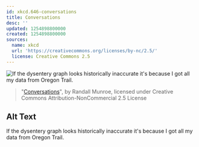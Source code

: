 ```yaml
---
id: xkcd.646-conversations
title: Conversations
desc: ''
updated: 1254898800000
created: 1254898800000
sources:
  name: xkcd
  url: 'https://creativecommons.org/licenses/by-nc/2.5/'
  license: Creative Commons 2.5
---
```

![If the dysentery graph looks historically inaccurate it's because I got all my data from Oregon Trail.](https://imgs.xkcd.com/comics/conversations.png)
> "[Conversations](https://xkcd.com/646/)", by Randall Munroe, licensed under Creative Commons Attribution-NonCommercial 2.5 License

## Alt Text
If the dysentery graph looks historically inaccurate it's because I got all my data from Oregon Trail.
